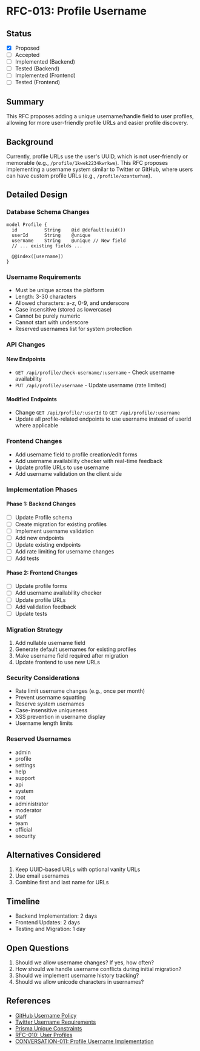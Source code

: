 # RFC-013: Profile Username

## Status
- [x] Proposed
- [ ] Accepted
- [ ] Implemented (Backend)
- [ ] Tested (Backend)
- [ ] Implemented (Frontend)
- [ ] Tested (Frontend)

## Summary
This RFC proposes adding a unique username/handle field to user profiles, allowing for more user-friendly profile URLs and easier profile discovery.

## Background
Currently, profile URLs use the user's UUID, which is not user-friendly or memorable (e.g., `/profile/1kwek2234kwrkwe`). This RFC proposes implementing a username system similar to Twitter or GitHub, where users can have custom profile URLs (e.g., `/profile/ozanturhan`).

## Detailed Design

### Database Schema Changes
```prisma
model Profile {
  id          String    @id @default(uuid())
  userId      String    @unique
  username    String    @unique // New field
  // ... existing fields ...

  @@index([username])
}
```

### Username Requirements
- Must be unique across the platform
- Length: 3-30 characters
- Allowed characters: a-z, 0-9, and underscore
- Case insensitive (stored as lowercase)
- Cannot be purely numeric
- Cannot start with underscore
- Reserved usernames list for system protection

### API Changes

#### New Endpoints
- `GET /api/profile/check-username/:username` - Check username availability
- `PUT /api/profile/username` - Update username (rate limited)

#### Modified Endpoints
- Change `GET /api/profile/:userId` to `GET /api/profile/:username`
- Update all profile-related endpoints to use username instead of userId where applicable

### Frontend Changes
- Add username field to profile creation/edit forms
- Add username availability checker with real-time feedback
- Update profile URLs to use username
- Add username validation on the client side

### Implementation Phases

#### Phase 1: Backend Changes
- [ ] Update Profile schema
- [ ] Create migration for existing profiles
- [ ] Implement username validation
- [ ] Add new endpoints
- [ ] Update existing endpoints
- [ ] Add rate limiting for username changes
- [ ] Add tests

#### Phase 2: Frontend Changes
- [ ] Update profile forms
- [ ] Add username availability checker
- [ ] Update profile URLs
- [ ] Add validation feedback
- [ ] Update tests

### Migration Strategy
1. Add nullable username field
2. Generate default usernames for existing profiles
3. Make username field required after migration
4. Update frontend to use new URLs

### Security Considerations
- Rate limit username changes (e.g., once per month)
- Prevent username squatting
- Reserve system usernames
- Case-insensitive uniqueness
- XSS prevention in username display
- Username length limits

### Reserved Usernames
- admin
- profile
- settings
- help
- support
- api
- system
- root
- administrator
- moderator
- staff
- team
- official
- security

## Alternatives Considered
1. Keep UUID-based URLs with optional vanity URLs
2. Use email usernames
3. Combine first and last name for URLs

## Timeline
- Backend Implementation: 2 days
- Frontend Updates: 2 days
- Testing and Migration: 1 day

## Open Questions
1. Should we allow username changes? If yes, how often?
2. How should we handle username conflicts during initial migration?
3. Should we implement username history tracking?
4. Should we allow unicode characters in usernames?

## References
- [GitHub Username Policy](https://docs.github.com/en/rest/users)
- [Twitter Username Requirements](https://help.twitter.com/en/managing-your-account/twitter-username-rules)
- [Prisma Unique Constraints](https://www.prisma.io/docs/concepts/components/prisma-schema/data-model#unique-fields)
- [RFC-010: User Profiles](./RFC-010-User-Profiles.md)
- [CONVERSATION-011: Profile Username Implementation](../conversations/CONVERSATION-011-Profile-Username-Implementation.md) 